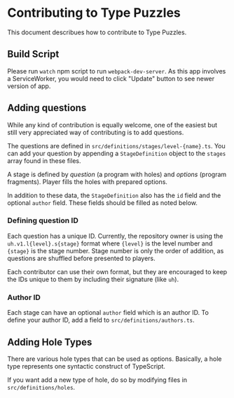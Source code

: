 # Contributing to Type Puzzles

This document describues how to contribute to Type Puzzles.

## Build Script

Please run `watch` npm script to run `webpack-dev-server`. As this app involves a ServiceWorker, you would need to click "Update" button to see newer version of app.

## Adding questions

While any kind of contribution is equally welcome, one of the easiest but still very appreciated way of contributing is to add questions.

The questions are defined in `src/definitions/stages/level-{name}.ts`. You can add your question by appending a `StageDefinition` object to the `stages` array found in these files.

A stage is defined by _question_ (a program with holes) and _options_ (program fragments). Player fills the holes with prepared options.

In addition to these data, the `StageDefinition` also has the `id` field and the optional `author` field. These fields should be filled as noted below.

### Defining question ID

Each question has a unique ID. Currently, the repository owner is using the `uh.v1.l{level}.s{stage}` format where `{level}` is the level number and `{stage}` is the stage number. Stage number is only the order of addition, as questions are shuffled before presented to players.

Each contributor can use their own format, but they are encouraged to keep the IDs unique to them by including their signature (like `uh`).

### Author ID

Each stage can have an optional `author` field which is an author ID.
To define your author ID, add a field to `src/definitions/authors.ts`.

## Adding Hole Types

There are various hole types that can be used as options. Basically, a hole type represents one syntactic construct of TypeScript.

If you want add a new type of hole, do so by modifying files in `src/definitions/holes`.
